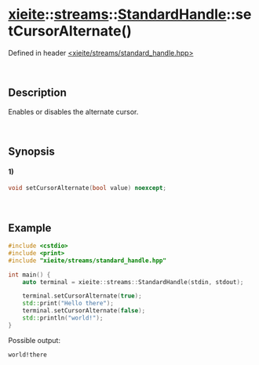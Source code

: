 # [xieite](../../../../../xieite.md)\:\:[streams](../../../../../streams.md)\:\:[StandardHandle](../../../standard_handle.md)\:\:setCursorAlternate\(\)
Defined in header [<xieite/streams/standard_handle.hpp>](../../../../../../include/xieite/streams/standard_handle.hpp)

&nbsp;

## Description
Enables or disables the alternate cursor.

&nbsp;

## Synopsis
#### 1)
```cpp
void setCursorAlternate(bool value) noexcept;
```

&nbsp;

## Example
```cpp
#include <cstdio>
#include <print>
#include "xieite/streams/standard_handle.hpp"

int main() {
    auto terminal = xieite::streams::StandardHandle(stdin, stdout);

    terminal.setCursorAlternate(true);
    std::print("Hello there");
    terminal.setCursorAlternate(false);
    std::println("world!");
}
```
Possible output:
```
world!there
```
